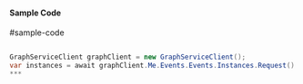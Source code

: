 #### Sample Code
#sample-code 

```C#

GraphServiceClient graphClient = new GraphServiceClient();
var instances = await graphClient.Me.Events.Events.Instances.Request().GetAsync();
*** 

```